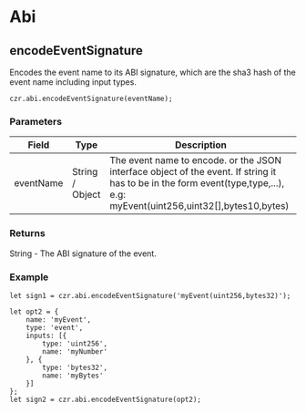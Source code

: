 # Abi

## encodeEventSignature

Encodes the event name to its ABI signature, which are the sha3 hash of the event name including input types.

```
czr.abi.encodeEventSignature(eventName);
```

### Parameters

| Field      | Type           | Description                                                                                                                                           |
| --------- | --------------- | ----------------------------------------------------------------------------------------------------------------------------------------------- |
| eventName | String / Object | The event name to encode. or the JSON interface object of the event. If string it has to be in the form event(type,type,...), e.g: myEvent(uint256,uint32[],bytes10,bytes) |

### Returns

String - The ABI signature of the event.

### Example

```
let sign1 = czr.abi.encodeEventSignature('myEvent(uint256,bytes32)');

let opt2 = {
    name: 'myEvent',
    type: 'event',
    inputs: [{
        type: 'uint256',
        name: 'myNumber'
    }, {
        type: 'bytes32',
        name: 'myBytes'
    }]
};
let sign2 = czr.abi.encodeEventSignature(opt2);
```
